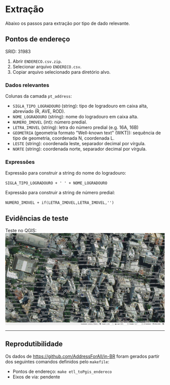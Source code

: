 # Extração
Abaixo os passos para extração por tipo de dado relevante.

## Pontos de endereço
SRID: 31983
1. Abrir `ENDERECO.csv.zip`.
2. Selecionar arquivo `ENDERECO.csv`.
3. Copiar arquivo selecionado para diretório alvo.

### Dados relevantes
Colunas da camada `pt_address`:
* `SIGLA_TIPO_LOGRADOURO` (string): tipo de logradouro em caixa alta, abreviado (R, AVE, ROD).
* `NOME_LOGRADOURO` (string): nome do logradouro em caixa alta.
* `NUMERO_IMOVEL` (int): número predial.
* `LETRA_IMOVEL` (string): letra do número predial (e.g. 16A, 16B)
* `GEOMETRIA` (geometria formato "Well-known text" (WKT)): sequência de tipo de geometria, coordenada N, coordenada L.
* `LESTE` (string): coordenada leste, separador decimal por vírgula.
* `NORTE` (string): coordenada norte, separador decimal por vírgula.

### Expressões
Expressão para construir a string do nome do logradouro:

`SIGLA_TIPO_LOGRADOURO + ' ' + NOME_LOGRADOURO`

Expressão para construir a string de número predial:

`NUMERO_IMOVEL + if(LETRA_IMOVEL,LETRA_IMOVEL,'')`

## Evidências de teste
Teste no QGIS:
![](qgis.png)

------

## Reprodutibilidade
Os dados de https://github.com/AddressForAll/in-BR foram gerados partir dos seguintes comandos definidos pelo `makefile`: 

* Pontos de endereço: `make etl_toPgis_endereco`
* Eixos de via: pendente

